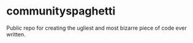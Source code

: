 # communityspaghetti
Public repo for creating the ugliest and most bizarre piece of code ever written.
